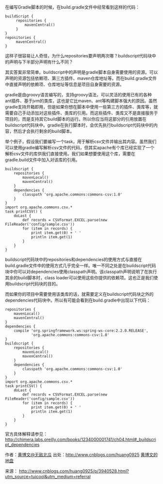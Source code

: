 在编写Gradle脚本的时候，在build.gradle文件中经常看到这样的代码：

```
buildScript {
     repositories {
         mavenCentral()
     }
}
repositories {
     mavenCentral()
}
```

这样子很容易让人奇怪，为什么repositories要声明两次哪？buildscript代码块中的声明与下半部分声明有什么不同？

其实答案非常简单。buildscript中的声明是gradle脚本自身需要使用的资源。可以声明的资源包括依赖项、第三方插件、maven仓库地址等。而在build.gradle文件中直接声明的依赖项、仓库地址等信息是项目自身需要的资源。

gradle是由groovy语言编写的，支持groovy语法，可以灵活的使用已有的各种ant插件、基于jvm的类库，这也是它比maven、ant等构建脚本强大的原因。虽然gradle支持开箱即用，但是如果你想在脚本中使用一些第三方的插件、类库等，就需要自己手动添加对这些插件、类库的引用。而这些插件、类库又不是直接服务于项目的，而是支持其它build脚本的运行。所以你应当将这部分的引用放置在buildscript代码块中。gradle在执行脚本时，会优先执行buildscript代码块中的内容，然后才会执行剩余的build脚本。

举个例子，假设我们要编写一个task，用于解析csv文件并输出其内容。虽然我们可以使用gradle编写解析csv文件的代码，但其实apache有个库已经实现了一个解析csv文件的库供我们直接使用。我们如果想要使用这个库，需要在gradle.build文件中加入对该库的引用。

```
buildscript {
    repositories {
        mavenLocal()
        mavenCentral()
    }
    dependencies {
        classpath 'org.apache.commons:commons-csv:1.0'
    }
}
import org.apache.commons.csv.*
task printCSV() {
    doLast {
        def records = CSVFormat.EXCEL.parse(new FileReader('config/sample.csv'))
        for (item in records) {
            print item.get(0) + ' '
            println item.get(1)
        }
    }
}
```

buildscript代码块中的repositories和dependencies的使用方式与直接在build.gradle文件中的使用方式几乎完全一样。唯一不同之处是在buildscript代码块中你可以对dependencies使用classpath声明。该classpath声明说明了在执行其余的build脚本时，class loader可以使用这些你提供的依赖项。这也正是我们使用buildscript代码块的目的。

而如果你的项目中需要使用该类库的话，就需要定义在buildscript代码块之外的dependencies代码块中。所以有可能会看到在build.gradle中出现以下代码：

```
repositories {
    mavenLocal()
    mavenCentral()
}
dependencies {
    compile 'org.springframework.ws:spring-ws-core:2.2.0.RELEASE',
            'org.apache.commons:commons-csv:1.0'
}
buildscript {
    repositories {
        mavenLocal()
        mavenCentral()
    }
    dependencies {
        classpath 'org.apache.commons:commons-csv:1.0'
    }
}
import org.apache.commons.csv.*
task printCSV() {
    doLast {
        def records = CSVFormat.EXCEL.parse(new FileReader('config/sample.csv'))
        for (item in records) {
            print item.get(0) + ' '
            println item.get(1)
        }
    }
}

```

官方具体解释请参见：<http://chimera.labs.oreilly.com/books/1234000001741/ch04.html#_buildscript_dependencies>

作者：[黄博文](http://www.cnblogs.com/huang0925)[@无敌北瓜](http://www.weibo.com/hbw0925) 
出处：<http://www.cnblogs.com/huang0925>
[黄博文的地盘](http://www.huangbowen.net/)

来源： <http://www.cnblogs.com/huang0925/p/3940528.html?utm_source=tuicool&utm_medium=referral>